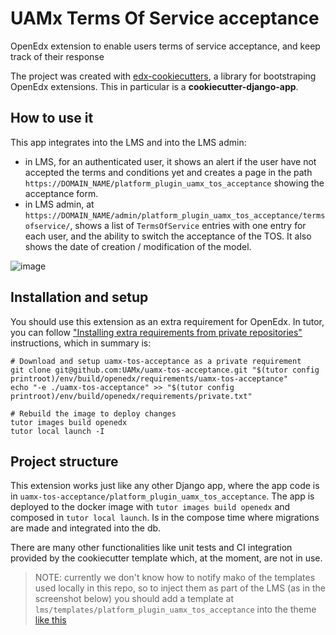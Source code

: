 # UAMx Terms Of Service acceptance
OpenEdx extension to enable users terms of service acceptance, and keep track of their response

The project was created with [edx-cookiecutters](https://github.com/openedx/edx-cookiecutters/tree/master), a library for bootstraping OpenEdx extensions. This in particular is a **cookiecutter-django-app**.

## How to use it

This app integrates into the LMS and into the LMS admin: 
- in LMS, for an authenticated user, it shows an alert if the user have not accepted the terms and conditions yet and creates a page in the path `https://DOMAIN_NAME/platform_plugin_uamx_tos_acceptance` showing the acceptance form.
- in LMS admin, at `https://DOMAIN_NAME/admin/platform_plugin_uamx_tos_acceptance/termsofservice/`, shows a list of `TermsOfService` entries with one entry for each user, and the ability to switch the acceptance of the TOS. It also shows the date of creation / modification of the model.

![image](https://github.com/UAMx/uamx-tos-acceptance/assets/56433614/6ffc9e54-e70d-47a8-b9c1-5ab9ac767302)


## Installation and setup

You should use this extension as an extra requirement for OpenEdx. In tutor, you can follow ["Installing extra requirements from private repositories"](https://docs.tutor.overhang.io/configuration.html#installing-extra-requirements-from-private-repositories) instructions, which in summary is: 

```
# Download and setup uamx-tos-acceptance as a private requirement
git clone git@github.com:UAMx/uamx-tos-acceptance.git "$(tutor config printroot)/env/build/openedx/requirements/uamx-tos-acceptance"
echo "-e ./uamx-tos-acceptance" >> "$(tutor config printroot)/env/build/openedx/requirements/private.txt"

# Rebuild the image to deploy changes
tutor images build openedx
tutor local launch -I
```

## Project structure

This extension works just like any other Django app, where the app code is in `uamx-tos-acceptance/platform_plugin_uamx_tos_acceptance`. The app is deployed to the docker image with `tutor images build openedx` and composed in `tutor local launch`. Is in the compose time where migrations are made and integrated into the db.

There are many other functionalities like unit tests and CI integration provided by the cookiecutter template which, at the moment, are not in use. 

> NOTE: currently we don't know how to notify mako of the templates used locally in this repo, so to inject them as part of the LMS (as in the screenshot below) you should add a template at `lms/templates/platform_plugin_uamx_tos_acceptance` into the theme [like this](https://github.com/UAMx/uamx-theme/tree/main/lms/templates/platform_plugin_uamx_tos_acceptance)
